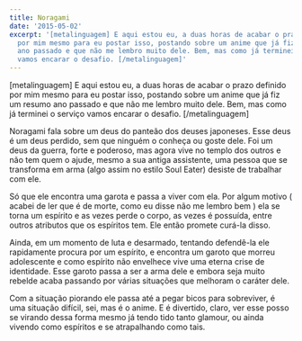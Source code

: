 ```yaml
---
title: Noragami
date: '2015-05-02'
excerpt: '[metalinguagem] E aqui estou eu, a duas horas de acabar o prazo definido
  por mim mesmo para eu postar isso, postando sobre um anime que já fiz um resumo
  ano passado e que não me lembro muito dele. Bem, mas como já terminei o serviço
  vamos encarar o desafio. [/metalinguagem]'
---
```




\[metalinguagem\] E aqui estou eu, a duas horas de acabar o prazo
definido por mim mesmo para eu postar isso, postando sobre um anime que
já fiz um resumo ano passado e que não me lembro muito dele. Bem, mas
como já terminei o serviço vamos encarar o desafio. \[/metalinguagem\]

Noragami fala sobre um deus do panteão dos deuses japoneses. Esse deus é
um deus perdido, sem que ninguém o conheça ou goste dele. Foi um deus da
guerra, forte e poderoso, mas agora vive no templo dos outros e não tem
quem o ajude, mesmo a sua antiga assistente, uma pessoa que se
transforma em arma (algo assim no estilo Soul Eater) desiste de
trabalhar com ele.

Só que ele encontra uma garota e passa a viver com ela. Por algum motivo
( acabei de ler que é de morte, como eu disse não me lembro bem ) ela se
torna um espírito e as vezes perde o corpo, as vezes é possuída, entre
outros atributos que os espíritos tem. Ele então promete curá-la disso.

Ainda, em um momento de luta e desarmado, tentando defendê-la ele
rapidamente procura por um espírito, e encontra um garoto que morreu
adolescente e como espírito não envelhece vive uma eterna crise de
identidade. Esse garoto passa a ser a arma dele e embora seja muito
rebelde acaba passando por várias situações que melhoram o caráter dele.

Com a situação piorando ele passa até a pegar bicos para sobreviver, é
uma situação difícil, sei, mas é o anime. E é divertido, claro, ver esse
posso se virando dessa forma mesmo já tendo tido tanto glamour, ou ainda
vivendo como espíritos e se atrapalhando como tais.


